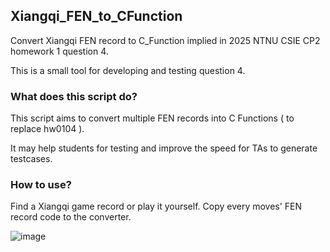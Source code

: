 ## Xiangqi_FEN_to_CFunction
Convert Xiangqi FEN record to C_Function implied in 2025 NTNU CSIE CP2 homework 1 question 4.

This is a small tool for developing and testing question 4.

### What does this script do?

This script aims to convert multiple FEN records into C Functions ( to replace hw0104 ).

It may help students for testing and improve the speed for TAs to generate testcases.

### How to use?

Find a Xiangqi game record or play it yourself. Copy every moves' FEN record code to the converter.

![image](https://github.com/user-attachments/assets/5b96518c-eedd-4393-8aad-7489dbb0b6c3)


